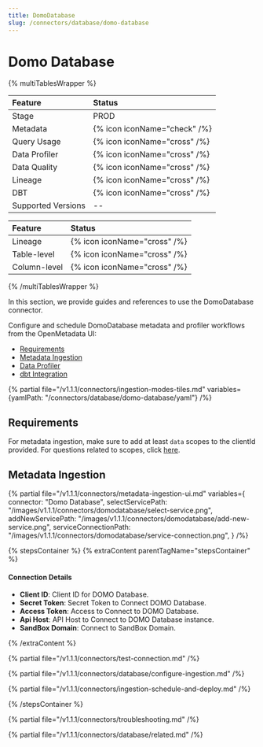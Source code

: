 ```yaml
---
title: DomoDatabase
slug: /connectors/database/domo-database
---
```


# Domo Database

{% multiTablesWrapper %}

| Feature            | Status                       |
|:-------------------|:-----------------------------|
| Stage              | PROD                         |
| Metadata           | {% icon iconName="check" /%} |
| Query Usage        | {% icon iconName="cross" /%} |
| Data Profiler      | {% icon iconName="cross" /%} |
| Data Quality       | {% icon iconName="cross" /%} |
| Lineage            | {% icon iconName="cross" /%} |
| DBT                | {% icon iconName="cross" /%} |
| Supported Versions | --                           |

| Feature      | Status                       |
|:-------------|:-----------------------------|
| Lineage      | {% icon iconName="cross" /%} |
| Table-level  | {% icon iconName="cross" /%} |
| Column-level | {% icon iconName="cross" /%} |

{% /multiTablesWrapper %}

In this section, we provide guides and references to use the DomoDatabase connector.

Configure and schedule DomoDatabase metadata and profiler workflows from the OpenMetadata UI:

- [Requirements](#requirements)
- [Metadata Ingestion](#metadata-ingestion)
- [Data Profiler](/connectors/ingestion/workflows/profiler)
- [dbt Integration](/connectors/ingestion/workflows/dbt)

{% partial file="/v1.1.1/connectors/ingestion-modes-tiles.md" variables={yamlPath: "/connectors/database/domo-database/yaml"} /%}

## Requirements

For metadata ingestion, make sure to add at least `data` scopes to the clientId provided.
For questions related to scopes, click [here](https://developer.domo.com/portal/1845fc11bbe5d-api-authentication).

## Metadata Ingestion

{% partial 
  file="/v1.1.1/connectors/metadata-ingestion-ui.md" 
  variables={
    connector: "Domo Database", 
    selectServicePath: "/images/v1.1.1/connectors/domodatabase/select-service.png",
    addNewServicePath: "/images/v1.1.1/connectors/domodatabase/add-new-service.png",
    serviceConnectionPath: "/images/v1.1.1/connectors/domodatabase/service-connection.png",
} 
/%}

{% stepsContainer %}
{% extraContent parentTagName="stepsContainer" %}

#### Connection Details

- **Client ID**: Client ID for DOMO Database.
- **Secret Token**: Secret Token to Connect DOMO Database.
- **Access Token**: Access to Connect to DOMO Database.
- **Api Host**: API Host to Connect to DOMO Database instance.
- **SandBox Domain**: Connect to SandBox Domain.

{% /extraContent %}

{% partial file="/v1.1.1/connectors/test-connection.md" /%}

{% partial file="/v1.1.1/connectors/database/configure-ingestion.md" /%}

{% partial file="/v1.1.1/connectors/ingestion-schedule-and-deploy.md" /%}

{% /stepsContainer %}

{% partial file="/v1.1.1/connectors/troubleshooting.md" /%}

{% partial file="/v1.1.1/connectors/database/related.md" /%}

